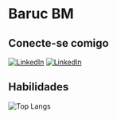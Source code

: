 # Baruc BM

##  Conecte-se comigo 
[![LinkedIn](https://img.shields.io/badge/LinkedIn-000?style=for-the-badge&logo=linkedin&logoColor=0E76A8)](https://www.linkedin.com/in/barucboracinimoreira/)
[![LinkedIn](https://img.shields.io/badge/Instagram-000?style=for-the-badge&logo=instagram)](https://www.instagram.com/baruc_bm/)
## Habilidades 
![Top Langs](https://github-readme-stats-git-masterrstaa-rickstaa.vercel.app/api/top-langs/?username=BarucBM&layout=compact&bg_color=000&border_color=0042FF&title_color=FFFF&text_color=FFFF)